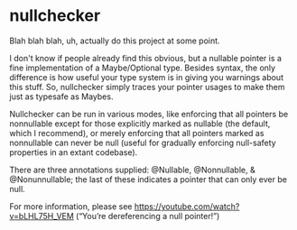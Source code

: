 # nullchecker

Blah blah blah, uh, actually do this project at some point.

I don't know if people already find this obvious, but a nullable pointer is a fine implementation of a Maybe/Optional type. Besides syntax, the only difference is how useful your type system is in giving you warnings about this stuff. So, nullchecker simply traces your pointer usages to make them just as typesafe as Maybes.

Nullchecker can be run in various modes, like enforcing that all pointers be nonnullable except for those explicitly marked as nullable (the default, which I recommend), or merely enforcing that all pointers marked as nonnullable can never be null (useful for gradually enforcing null-safety properties in an extant codebase).

There are three annotations supplied: @Nullable, @Nonnullable, & @Nonunnullable; the last of these indicates a pointer that can only ever be null.

For more information, please see https://youtube.com/watch?v=bLHL75H_VEM (“You’re dereferencing a null pointer!”)
